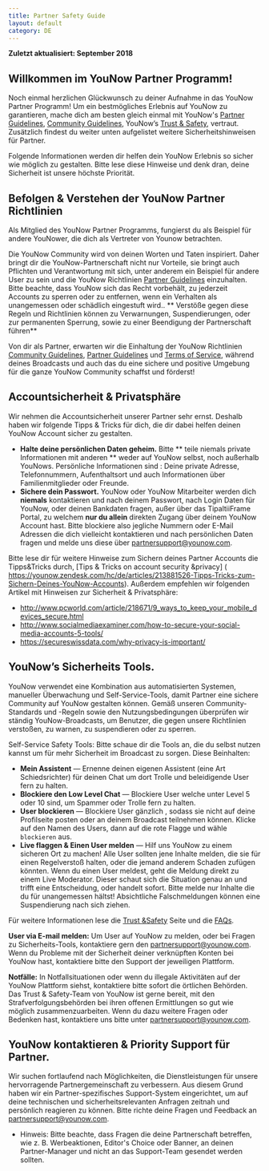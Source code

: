 ```yaml
---
title: Partner Safety Guide
layout: default
category: DE
---
```


**Zuletzt aktualisiert: September 2018**

## Willkommen im YouNow Partner Programm!

Noch einmal herzlichen Glückwunsch zu deiner Aufnahme in das YouNow Partner Programm! Um ein bestmögliches Erlebnis auf YouNow zu garantieren, mache dich am besten gleich einmal mit  YouNow's [Partner Guidelines]( /policy/de/partner), [Community Guidelines]( /policy/de/rules), YouNow’s [Trust & Safety](policy/en/trust), vertraut. Zusätzlich findest du weiter unten aufgelistet weitere Sicherheitshinweisen für Partner.

Folgende Informationen werden dir helfen dein YouNow Erlebnis so sicher wie möglich zu gestalten. Bitte lese diese Hinweise und denk dran, deine Sicherheit ist unsere höchste Priorität. 

## Befolgen & Verstehen der YouNow Partner Richtlinien

Als Mitglied des YouNow Partner Programms, fungierst du als Beispiel für andere  YouNower, die dich als Vertreter von Younow betrachten.

Die YouNow Community wird von deinen Worten und Taten inspiriert. Daher bringt dir die YouNow-Partnerschaft nicht nur Vorteile, sie bringt auch Pflichten und Verantwortung mit sich, unter anderem ein Beispiel für andere User zu sein und die YouNow Richtlinien [Partner Guidelines]( /policy/de/partner) einzuhalten. Bitte beachte, dass YouNow sich das Recht vorbehält, zu jederzeit Accounts zu sperren oder zu entfernen, wenn ein Verhalten als unangemessen oder schädlich eingestuft wird.. ** Verstöße gegen diese Regeln und Richtlinien können zu Verwarnungen, Suspendierungen, oder zur permanenten Sperrung, sowie zu einer Beendigung der Partnerschaft führen**

Von dir als Partner, erwarten wir die Einhaltung der YouNow Richtlinien [Community Guidelines](policy/de/rules), [Partner Guidelines](policy/de/partner) und  [Terms of Service](policy/de/terms), während deines Broadcasts und auch das du eine sichere und positive Umgebung für die ganze YouNow Community schaffst und förderst! 

## Accountsicherheit & Privatsphäre
	
Wir nehmen die Accountsicherheit unserer Partner sehr ernst. Deshalb haben wir folgende Tipps & Tricks für dich, die dir dabei helfen deinen YouNow Account sicher zu gestalten.  

- **Halte deine persönlichen Daten geheim.** Bitte ** teile niemals private Informationen mit anderen ** weder auf YouNow selbst, noch außerhalb YouNows. Persönliche Informationen sind : Deine private Adresse, Telefonnummern, Aufenthaltsort und auch Informationen über Familienmitglieder oder Freunde. 
- **Sichere dein Passwort.** YouNow oder YouNow Mitarbeiter werden dich  **niemals** kontaktieren und nach deinem Passwort, nach Login Daten für YouNow, oder deinen Bankdaten fragen,  außer über das TipaltiiFrame Portal, zu welchem  **nur du allein** direkten Zugang über deinem YouNow Account hast. Bitte blockiere also jegliche Nummern oder E-Mail Adressen die dich vielleicht kontaktieren und nach persönlichen Daten fragen und melde uns diese über partnersupport@younow.com. 

Bitte lese dir für weitere Hinweise zum Sichern deines Partner Accounts die Tipps&Tricks durch, [Tips & Tricks on account security &privacy] ( https://younow.zendesk.com/hc/de/articles/213881526-Tipps-Tricks-zum-Sichern-Deines-YouNow-Accounts).
Außerdem empfehlen wir folgenden Artikel mit Hinweisen zur Sicherheit & Privatsphäre:

- http://www.pcworld.com/article/218671/9_ways_to_keep_your_mobile_devices_secure.html
- http://www.socialmediaexaminer.com/how-to-secure-your-social-media-accounts-5-tools/
- https://secureswissdata.com/why-privacy-is-important/

## YouNow’s Sicherheits Tools.

YouNow verwendet eine Kombination aus automatisierten Systemen, manueller Überwachung und Self-Service-Tools, damit Partner eine sichere Community auf YouNow gestalten können. Gemäß unseren Community-Standards und -Regeln sowie den Nutzungsbedingungen überprüfen wir ständig YouNow-Broadcasts, um Benutzer, die gegen unsere Richtlinien verstoßen, zu warnen, zu  suspendieren oder zu sperren.

Self-Service Safety Tools: Bitte schaue dir die Tools an, die du selbst nutzen kannst um für mehr Sicherheit im Broadcast zu sorgen. Diese Beinhalten: 

- **Mein Assistent** — Ernenne deinen eigenen Assistent (eine Art Schiedsrichter) für deinen Chat um dort Trolle und beleidigende User fern zu halten.
- **Blockiere den Low Level Chat** — Blockiere User welche unter Level 5 oder 10 sind, um Spammer oder Trolle fern zu halten. 
- **User blockieren**  — Blockiere User gänzlich , sodass sie nicht auf deine Profilseite posten oder an deinem Broadcast teilnehmen können. Klicke auf den Namen des Users, dann auf die rote Flagge und wähle `blockieren` aus.
- **Live flaggen & Einen User melden** — Hilf uns YouNow zu einem sicheren Ort zu machen! Alle User sollten jene Inhalte melden, die sie für einen Regelverstoß halten, oder die jemand anderem Schaden zufügen könnten. Wenn du einen User meldest, geht die Meldung direkt zu einem Live Moderator. Dieser schaut sich die Situation genau an und trifft eine Entscheidung, oder handelt sofort. Bitte melde nur Inhalte die du für unangemessen hältst! Absichtliche Falschmeldungen können eine Suspendierung nach sich ziehen.

Für weitere Informationen lese die [Trust &Safety](policy/en/partners) Seite und die [FAQs](https://younow.zendesk.com/hc/en-us/categories/200530939-Blocks-Bans-Suspensions).

**User via E-mail melden:** Um User auf YouNow zu melden, oder bei Fragen zu Sicherheits-Tools, kontaktiere gern den partnersupport@younow.com. Wenn du Probleme mit der Sicherheit deiner verknüpften Konten bei YouNow hast, kontaktiere bitte den Support der jeweiligen Plattform.

**Notfälle:** In Notfallsituationen oder wenn du illegale Aktivitäten auf der YouNow Plattform siehst, kontaktiere bitte sofort die örtlichen Behörden. Das Trust & Safety-Team von YouNow ist gerne bereit, mit den Strafverfolgungsbehörden bei ihren offenen Ermittlungen so gut wie möglich zusammenzuarbeiten. Wenn du dazu weitere Fragen oder Bedenken hast, kontaktiere uns bitte unter partnersupport@younow.com.

## YouNow kontaktieren & Priority Support für Partner.

Wir suchen fortlaufend nach Möglichkeiten, die Dienstleistungen für unsere hervorragende Partnergemeinschaft zu verbessern. Aus diesem Grund haben wir ein Partner-spezifisches Support-System eingerichtet, um auf deine technischen und sicherheitsrelevanten Anfragen zeitnah und persönlich reagieren zu können. Bitte richte deine Fragen und Feedback an partnersupport@younow.com.

* Hinweis: Bitte beachte, dass Fragen die deine Partnerschaft betreffen, wie z. B. Werbeaktionen, Editor's Choice oder Banner, an deinen Partner-Manager und nicht an das Support-Team gesendet werden sollten.

